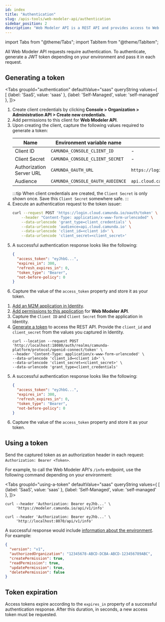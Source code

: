 ```yaml
---
id: index
title: "Authentication"
slug: /apis-tools/web-modeler-api/authentication
sidebar_position: 2
description: "Web Modeler API is a REST API and provides access to Web Modeler data. Requests and responses are in JSON notation."
---
```


import Tabs from "@theme/Tabs";
import TabItem from "@theme/TabItem";

All Web Modeler API requests require authentication. To authenticate, generate a JWT token depending on your environment and pass it in each request.

## Generating a token

<Tabs groupId="authentication" defaultValue="saas" queryString values={
[
{label: 'SaaS', value: 'saas' },
{label: 'Self-Managed', value: 'self-managed' },
]}>

<TabItem value='saas'>

1. Create client credentials by clicking **Console > Organization > Administration API > Create new credentials**.
2. Add permissions to this client for **Web Modeler API**.
3. Upon creating the client, capture the following values required to generate a token:
   <!-- this comment convinces the markdown processor to still treat the table as a table, but without adding surrounding paragraphs. 🤷 -->
   | Name                     | Environment variable name        | Default value                                |
   | ------------------------ | -------------------------------- | -------------------------------------------- |
   | Client ID                | `CAMUNDA_CONSOLE_CLIENT_ID`      | -                                            |
   | Client Secret            | `CAMUNDA_CONSOLE_CLIENT_SECRET`  | -                                            |
   | Authorization Server URL | `CAMUNDA_OAUTH_URL`              | `https://login.cloud.camunda.io/oauth/token` |
   | Audience                 | `CAMUNDA_CONSOLE_OAUTH_AUDIENCE` | `api.cloud.camunda.io`                       |
   <!-- this comment convinces the markdown processor to still treat the table as a table, but without adding surrounding paragraphs. 🤷 -->
   :::tip
   When client credentials are created, the `Client Secret` is only shown once. Save this `Client Secret` somewhere safe.
   :::
4. Execute an authentication request to the token issuer:
   ```bash
   curl --request POST 'https://login.cloud.camunda.io/oauth/token' \
       --header "Content-Type: application/x-www-form-urlencoded" \
       --data-urlencode 'grant_type=client_credentials' \
       --data-urlencode 'audience=api.cloud.camunda.io' \
       --data-urlencode 'client_id=<client id>' \
       --data-urlencode 'client_secret=<client_secret>'
   ```
5. A successful authentication response looks like the following:
   ```json
   {
     "access_token": "eyJhbG...",
     "expires_in": 300,
     "refresh_expires_in": 0,
     "token_type": "Bearer",
     "not-before-policy": 0
   }
   ```
6. Capture the value of the `access_token` property and store it as your token.

</TabItem>

<TabItem value='self-managed'>

1. [Add an M2M application in Identity](/self-managed/identity/user-guide/additional-features/incorporate-applications.md).
2. [Add permissions to this application](/self-managed/identity/user-guide/additional-features/incorporate-applications.md) for **Web Modeler API**.
3. Capture the `Client ID` and `Client Secret` from the application in Identity.
4. [Generate a token](/self-managed/identity/user-guide/authorizations/generating-m2m-tokens.md) to access the REST API. Provide the `client_id` and `client_secret` from the values you captured in Identity.
   ```shell
   curl --location --request POST 'http://localhost:18080/auth/realms/camunda-platform/protocol/openid-connect/token' \
   --header 'Content-Type: application/x-www-form-urlencoded' \
   --data-urlencode 'client_id=<client id>' \
   --data-urlencode 'client_secret=<client_secret>' \
   --data-urlencode 'grant_type=client_credentials'
   ```
5. A successful authentication response looks like the following:
   ```json
   {
     "access_token": "eyJhbG...",
     "expires_in": 300,
     "refresh_expires_in": 0,
     "token_type": "Bearer",
     "not-before-policy": 0
   }
   ```
6. Capture the value of the `access_token` property and store it as your token.

</TabItem>

</Tabs>

## Using a token

Send the captured token as an authorization header in each request: `Authorization: Bearer <Token>`.

For example, to call the Web Modeler API's `/info` endpoint, use the following command depending on your environment:

<Tabs groupId="using-a-token" defaultValue="saas" queryString values={
[
{label: 'SaaS', value: 'saas' },
{label: 'Self-Managed', value: 'self-managed' },
]}>

<TabItem value='saas'>

```shell
curl --header 'Authorization: Bearer eyJhb...' \
     'https://modeler.camunda.io/api/v1/info'
```

</TabItem>

<TabItem value='self-managed'>

```shell
curl --header 'Authorization: Bearer eyJhb...' \
     'http://localhost:8070/api/v1/info'
```

</TabItem>
</Tabs>

A successful response would include [information about the environment](https://modeler.camunda.io/swagger-ui/index.html#/Info/getInfo). For example:

```json
{
  "version": "v1",
  "authorizedOrganization": "12345678-ABCD-DCBA-ABCD-123456789ABC",
  "createPermission": true,
  "readPermission": true,
  "updatePermission": true,
  "deletePermission": false
}
```

## Token expiration

Access tokens expire according to the `expires_in` property of a successful authentication response. After this duration, in seconds, a new access token must be requested.
